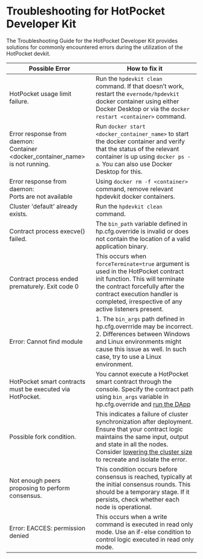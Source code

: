 # Troubleshooting for HotPocket Developer Kit  

The Troubleshooting Guide for the HotPocket Developer Kit provides solutions for commonly encountered errors during the utilization of the HotPocket devkit.

| **Possible Error**                                                                                                                                          | **How to fix it**                                                                                                                                                                                                       |
| ----------------------------------------------------------------------------------------------------------------------------------------------------------- | ----------------------------------------------------------------------------------------------------------------------------------------------------------------------------------------------------------------------- |
| HotPocket usage limit failure.                                                                                                                              | Run the `hpdevkit clean` command. If that doesn’t work, restart the `evernode/hpdevkit` docker container using either Docker Desktop or via the `docker restart <container>` command.                                     |
| Error response from daemon:<br> Container <docker_container_name> is not running.                                                                               | Run `docker start <docker_container_name>` to start the docker container and verify that the status of the relevant container is up using `docker ps -a`. You can also use Docker Desktop for this. |
| Error response from daemon:<br> Ports are not available | Using `docker rm -f <container>` command, remove relevant hpdevkit docker containers.                                                                                                                                 |
| Cluster 'default' already exists.                                                                                                                           | Run the `hpdevkit clean` command.                                                                                                                                                                                         |
| Contract process execve() failed.                                                                                                                           | The `bin_path` variable defined in hp.cfg.override is invalid or does not contain the location of a valid application binary.                                                                                         |
| Contract process ended prematurely. Exit code 0                                                                                                             | This occurs when `forceTerminate=true` argument is used in the HotPocket contract init function. This will terminate the contract forcefully after the contract execution handler is completed, irrespective of any active listeners present.
| Error: Cannot find module <path>                                                                                                                            | 1\. The `bin_args` path defined in hp.cfg.overrride may be incorrect.<br>2\. Differences between Windows and Linux environments might cause this issue as well. In such case, try to use a Linux environment.             |
| HotPocket smart contracts must be executed via HotPocket.                                                                                                   | You cannot execute a HotPocket smart contract through the console. Specify the contract path using `bin_args` variable in hp.cfg.override and [run the DApp](../tutorials/basics.md#run-the-dapp)                                                         |
| Possible fork condition.  | This indicates a failure of cluster synchronization after deployment. Ensure that your contract logic maintains the same input, output and state in all the nodes. Consider [lowering the cluster size](../hpdevkit/overview.md#changing-the-cluster-size) to recreate and isolate the error. |
| Not enough peers proposing to perform consensus.                                                                                                            | This condition occurs before consensus is reached, typically at the initial consensus rounds. This should be a temporary stage. If it persists, check whether each node is operational.                                 |
| Error: EACCES: permission denied                                                                                                                            | This occurs when a write command is executed in read only mode. Use an if-else condition to control logic executed in read only mode.                                                                                   |